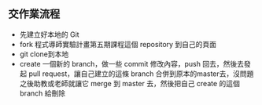 ## 交作業流程

- 先建立好本地的 Git
- fork 程式導師實驗計畫第五期課程這個 repository 到自己的頁面
- git clone到本地
- create 一個新的 branch，做一些 commit 修改內容，push 回去，然後去發起 pull request，讓自己建立的這條 branch 合併到原本的master去，沒問題之後助教或老師就讓它 merge 到 master 去，然後把自己 create 的這個 branch 給刪除
